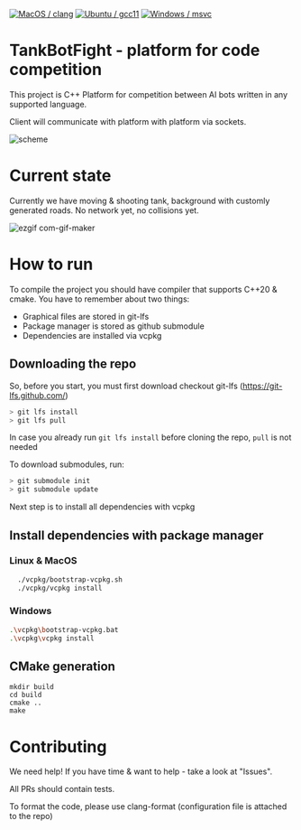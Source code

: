 [![MacOS / clang](https://github.com/wrazik/TankBotFight/actions/workflows/macos_clang.yaml/badge.svg)](https://github.com/wrazik/TankBotFight/actions/workflows/macos_clang.yaml)
[![Ubuntu / gcc11](https://github.com/wrazik/TankBotFight/actions/workflows/ubuntu_gcc.yaml/badge.svg)](https://github.com/wrazik/TankBotFight/actions/workflows/ubuntu_gcc.yaml)
[![Windows / msvc](https://github.com/wrazik/TankBotFight/actions/workflows/windows_msvc.yaml/badge.svg)](https://github.com/wrazik/TankBotFight/actions/workflows/windows_msvc.yaml)
# TankBotFight - platform for code competition

This project is C++ Platform for competition between AI bots written in any supported language.

Client will communicate with platform with platform via sockets.

![scheme](https://user-images.githubusercontent.com/6102580/122928199-eca20500-d369-11eb-9020-ba32641b6cbf.png)



# Current state
Currently we have moving & shooting tank, background with customly generated roads. No network yet, no collisions yet.


![ezgif com-gif-maker](https://user-images.githubusercontent.com/6102580/124426797-d5501800-dd6a-11eb-8df5-14d487e59c32.gif)


# How to run
To compile the project you should have compiler that supports C++20 & cmake.
You have to remember about two things: 
- Graphical files are stored in git-lfs
- Package manager is stored as github submodule
- Dependencies are installed via vcpkg

## Downloading the repo

So, before you start, you must first download checkout git-lfs (https://git-lfs.github.com/)
```bash
> git lfs install
> git lfs pull
```
In case you already run `git lfs install` before cloning the repo, `pull` is not needed

To download submodules, run:
```bash
> git submodule init
> git submodule update
```

Next step is to install all dependencies with vcpkg

## Install dependencies with package manager

### Linux & MacOS
```bash
  ./vcpkg/bootstrap-vcpkg.sh
  ./vcpkg/vcpkg install
```
### Windows

```bash
.\vcpkg\bootstrap-vcpkg.bat
.\vcpkg\vcpkg install
```

## CMake generation
```
mkdir build
cd build
cmake ..
make
```

# Contributing
We need help! If you have time & want to help - take a look at "Issues". 

All PRs should contain tests. 

To format the code, please use clang-format (configuration file is attached to the repo)


